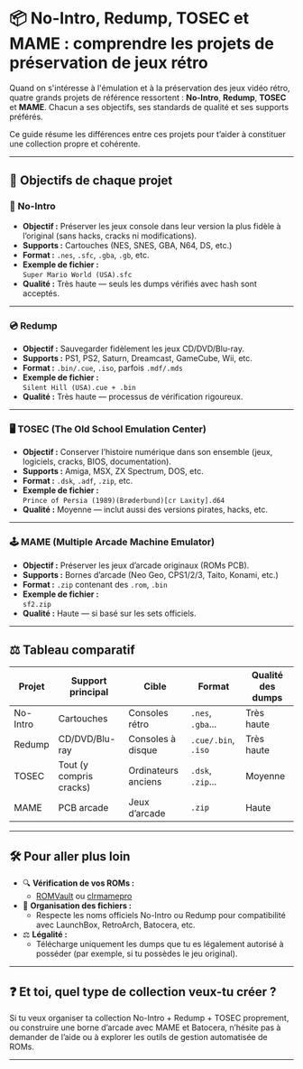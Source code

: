 # 📦 No-Intro, Redump, TOSEC et MAME : comprendre les projets de préservation de jeux rétro

Quand on s'intéresse à l'émulation et à la préservation des jeux vidéo rétro, quatre grands projets de référence ressortent : **No-Intro**, **Redump**, **TOSEC** et **MAME**. Chacun a ses objectifs, ses standards de qualité et ses supports préférés.

Ce guide résume les différences entre ces projets pour t’aider à constituer une collection propre et cohérente.

---

## 🎯 Objectifs de chaque projet

### 🧩 No-Intro
- **Objectif :** Préserver les jeux console dans leur version la plus fidèle à l’original (sans hacks, cracks ni modifications).
- **Supports :** Cartouches (NES, SNES, GBA, N64, DS, etc.)
- **Format :** `.nes`, `.sfc`, `.gba`, `.gb`, etc.
- **Exemple de fichier :**  
  `Super Mario World (USA).sfc`
- **Qualité :** Très haute — seuls les dumps vérifiés avec hash sont acceptés.

---

### 💿 Redump
- **Objectif :** Sauvegarder fidèlement les jeux CD/DVD/Blu-ray.
- **Supports :** PS1, PS2, Saturn, Dreamcast, GameCube, Wii, etc.
- **Format :** `.bin/.cue`, `.iso`, parfois `.mdf/.mds`
- **Exemple de fichier :**  
  `Silent Hill (USA).cue + .bin`
- **Qualité :** Très haute — processus de vérification rigoureux.

---

### 🖥️ TOSEC (The Old School Emulation Center)
- **Objectif :** Conserver l’histoire numérique dans son ensemble (jeux, logiciels, cracks, BIOS, documentation).
- **Supports :** Amiga, MSX, ZX Spectrum, DOS, etc.
- **Format :** `.dsk`, `.adf`, `.zip`, etc.
- **Exemple de fichier :**  
  `Prince of Persia (1989)(Brøderbund)[cr Laxity].d64`
- **Qualité :** Moyenne — inclut aussi des versions pirates, hacks, etc.

---

### 🕹️ MAME (Multiple Arcade Machine Emulator)
- **Objectif :** Préserver les jeux d’arcade originaux (ROMs PCB).
- **Supports :** Bornes d’arcade (Neo Geo, CPS1/2/3, Taito, Konami, etc.)
- **Format :** `.zip` contenant des `.rom`, `.bin`
- **Exemple de fichier :**  
  `sf2.zip`
- **Qualité :** Haute — si basé sur les sets officiels.

---

## ⚖️ Tableau comparatif

| Projet     | Support principal       | Cible                 | Format             | Qualité des dumps |
|------------|-------------------------|------------------------|--------------------|--------------------|
| No-Intro   | Cartouches              | Consoles rétro         | `.nes`, `.gba`...  | Très haute         |
| Redump     | CD/DVD/Blu-ray          | Consoles à disque      | `.cue/.bin`, `.iso`| Très haute         |
| TOSEC      | Tout (y compris cracks) | Ordinateurs anciens    | `.dsk`, `.zip`...  | Moyenne            |
| MAME       | PCB arcade              | Jeux d’arcade          | `.zip`             | Haute              |

---

## 🛠️ Pour aller plus loin

- 🔍 **Vérification de vos ROMs :**
  - [ROMVault](https://www.romvault.com/) ou [clrmamepro](https://mamedev.emulab.it/clrmamepro/)
- 📁 **Organisation des fichiers :**
  - Respecte les noms officiels No-Intro ou Redump pour compatibilité avec LaunchBox, RetroArch, Batocera, etc.
- ⚖️ **Légalité :**
  - Télécharge uniquement les dumps que tu es légalement autorisé à posséder (par exemple, si tu possèdes le jeu original).

---

## ❓ Et toi, quel type de collection veux-tu créer ?

Si tu veux organiser ta collection No-Intro + Redump + TOSEC proprement, ou construire une borne d’arcade avec MAME et Batocera, n’hésite pas à demander de l’aide ou à explorer les outils de gestion automatisée de ROMs.

---